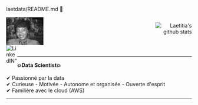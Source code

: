 laetdata/README.md 👋

<div style="display: flex;
    justify-content: space-between;">
  <div> 
    <img align="left" alt="Laetitia image" width="25%" src="https://github.com/laetdata/laetdata/blob/main/img/couv_noir_blanc.png" />
  </div>
  <div>
    <p align="right"><img src="https://github-readme-stats.vercel.app/api?username=laetdata&show_icons=true&theme=radical" alt="Laetitia's github stats" /> </p>
  </div>
</div>

<div>
     <a href="[https://www.linkedin.com/in/alhassaneahmed/](https://www.linkedin.com/in/laetitia-mayombo-bouanga-data-scientist-python/)" target="_blank" rel="noopener noreferrer" > 
      <img align="left" alt=LinkedIN" width="30px" src="https://raw.githubusercontent.com/peterthehan/peterthehan/master/assets/linkedin.svg" /></a>     
</div>
<br />
                                                                                                                                             
 ---
                                                                                                                                           
**💥Data Scientist💥** <br>
<br>
✔ Passionné par la data <br>
✔ Curieuse - Motivée - Autonome et organisée - Ouverte d'esprit <br>
✔ Familière avec le cloud (AWS) <br>

---                                                                                                                                            

<!--
**laetdata/README.md** is a ✨ _special_ ✨ repository because its `README.md` (this file) appears on your GitHub profile.

Here are some ideas to get you started:

- 🔭 I’m currently working on ...
- 🌱 I’m currently learning ...
- 👯 I’m looking to collaborate on ...
- 🤔 I’m looking for help with ...
- 💬 Ask me about ...
- 📫 How to reach me: ...
- 😄 Pronouns: ...
- ⚡ Fun fact: ...
-->
